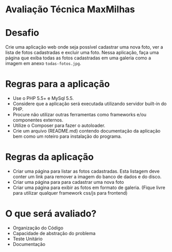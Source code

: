Avaliação Técnica MaxMilhas
===========================

Desafio
=======

Crie uma aplicação web onde seja possível cadastrar uma nova foto, ver a lista de fotos cadastradas e excluir uma foto.
Nessa aplicação, faça uma página que exiba todas as fotos cadastradas em uma galeria como a imagem em anexo `todas-fotos.jpg`.

Regras para a aplicação
=======================

- Use o PHP 5.5+ e MySql 5.5.
- Considere que a aplicação será executada utilizando servidor built-in do PHP.
- Procure não utilizar outras ferramentas como frameworks e/ou componentes externos.
- Utilize o Composer para fazer o autoloader.
- Crie um arquivo (README.md) contendo documentação da aplicação bem como um roteiro para instalação do programa.

Regras da aplicação
===================

- Criar uma página para listar as fotos cadastradas. Esta listagem deve conter um link para remover a imagem do banco de dados e do disco.
- Criar uma página para para cadastrar uma nova foto
- Criar uma página para exibir as fotos em formato de galeria. (Fique livre para utilizar qualquer framework css/js para frontend)

O que será avaliado?
====================

- Organização do Código
- Capacidade de abstração do problema
- Teste Unitário
- Documentação
